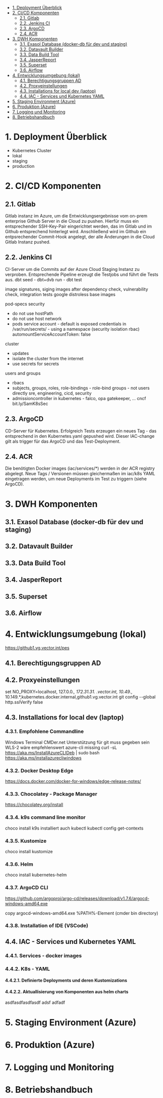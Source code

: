 - [1. Deployment Überblick](#1-deployment-überblick)
- [2. CI/CD Komponenten](#2-cicd-komponenten)
  - [2.1. Gitlab](#21-gitlab)
  - [2.2. Jenkins CI](#22-jenkins-ci)
  - [2.3. ArgoCD](#23-argocd)
  - [2.4. ACR](#24-acr)
- [3. DWH Komponenten](#3-dwh-komponenten)
  - [3.1. Exasol Database (docker-db für dev und staging)](#31-exasol-database-docker-db-für-dev-und-staging)
  - [3.2. Datavault Builder](#32-datavault-builder)
  - [3.3. Data Build Tool](#33-data-build-tool)
  - [3.4. JasperReport](#34-jasperreport)
  - [3.5. Superset](#35-superset)
  - [3.6. Airflow](#36-airflow)
- [4. Entwicklungsumgebung (lokal)](#4-entwicklungsumgebung-lokal)
  - [4.1. Berechtigungsgruppen AD](#41-berechtigungsgruppen-ad)
  - [4.2. Proxyeinstellungen](#42-proxyeinstellungen)
  - [4.3. Installations for local dev (laptop)](#43-installations-for-local-dev-laptop)
  - [4.4. IAC - Services und Kubernetes YAML](#44-iac---services-und-kubernetes-yaml)
- [5. Staging Environment (Azure)](#5-staging-environment-azure)
- [6. Produktion (Azure)](#6-produktion-azure)
- [7. Logging und Monitoring](#7-logging-und-monitoring)
- [8. Betriebshandbuch](#8-betriebshandbuch)


# 1. Deployment Überblick

- Kubernetes Cluster
- lokal
- staging
- production

# 2. CI/CD Komponenten
## 2.1. Gitlab
Gitlab instanz im Azure, um die Entwicklungsergebnisse vom on-prem enterprise Github Server in die Cloud zu pushen.
Hierfür muss ein entsprechender SSH-Key-Pair eingerichtet werden, das im Gitlab und im Github entsprechend hinterlegt wird.
Anschließend wird im Github ein entpsrechender Commit-Hook angelegt, der alle Änderungen in die Cloud Gitlab Instanz pushed.

## 2.2. Jenkins CI
CI-Server um die Commits auf der Azure Cloud Staging Instanz zu verproben. Entsprechende Pipeline erzeugt die Testjobs und führt die Tests aus.
dbt seed - dbt+dvb run - dbt test

image signatures, siging images after dependency check, vulnerability check, integration tests
google distroless base images

pod-specs security
- do not use hostPath
- do not use host network
- pods service account - default is exposed credentials in /var/run/secrets/ - using a namespace (security isolation rbac)
  automountServiceAccountToken: false

cluster
- updates
- isolate the cluster from the internet
- use secrets for secrets

users and groups
- rbacs
- subjects, groups, roles, role-bindings - role-bind groups - not users directly
sre, engineering, cicd, security
- admissioncontroller in kubernetes - falco, opa gatekeeper, ... cncf
bit.ly/SamK8sSec


## 2.3. ArgoCD
CD-Server für Kubernetes. Erfolgreich Tests erzeugen ein neues Tag - das entsprechend in den Kubernetes.yaml gepushed wird. Dieser IAC-change gilt als trigger für das ArgoCD und das Test-Deployment.

## 2.4. ACR
Die benötigten Docker images (iac/services/*) werden in der ACR registry abgelegt. Neue Tags / Versionen müssen gleichermaßen im iac/k8s YAML eingetragen werden, um neue Deployments im Test zu triggern (siehe ArgoCD).

# 3. DWH Komponenten
## 3.1. Exasol Database (docker-db für dev und staging)
## 3.2. Datavault Builder
## 3.3. Data Build Tool
## 3.4. JasperReport
## 3.5. Superset
## 3.6. Airflow

# 4. Entwicklungsumgebung (lokal)
https://github1.vg.vector.int/pes

## 4.1. Berechtigungsgruppen AD

## 4.2. Proxyeinstellungen
set NO_PROXY=localhost, 127.0.0.*, 172.31.31.* *.vector.int, 10.49.*, 10.149.*,kubernetes.docker.internal,github1.vg.vector.int
git config --global http.sslVerify false

## 4.3. Installations for local dev (laptop)
### 4.3.1. Empfohlene Commandline
Windows Terminal
CMDer.net
Unterstützung für git muss gegeben sein
WLS-2 wäre empfehlenswert
azure-cli missing
curl -sL https://aka.ms/InstallAzureCLIDeb | sudo bash
https://aka.ms/installazurecliwindows

### 4.3.2. Docker Desktop Edge
https://docs.docker.com/docker-for-windows/edge-release-notes/

### 4.3.3. Chocolatey - Package Manager
https://chocolatey.org/install

### 4.3.4. k9s command line monitor
choco install k9s
installiert auch kubectl
kubectl config get-contexts

### 4.3.5. Kustomize
choco install kustomize

### 4.3.6. Helm
choco install kubernetes-helm

### 4.3.7. ArgoCD CLI
https://github.com/argoproj/argo-cd/releases/download/v1.7.6/argocd-windows-amd64.exe

copy argocd-windows-amd64.exe %PATH%-Element (cmder bin directory)

### 4.3.8. Installation of IDE (VSCode)

## 4.4. IAC - Services und Kubernetes YAML
### 4.4.1. Services - docker images
### 4.4.2. K8s - YAML
#### 4.4.2.1. Definierte Deployments und deren Kustomizations
#### 4.4.2.2. Aktuallisierung von Komponenten aus helm charts
asdfasdfasdfasdf
adsf
adfadf
# 5. Staging Environment (Azure)


# 6. Produktion (Azure)

# 7. Logging und Monitoring

# 8. Betriebshandbuch
